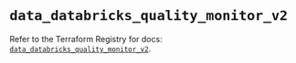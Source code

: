 # `data_databricks_quality_monitor_v2`

Refer to the Terraform Registry for docs: [`data_databricks_quality_monitor_v2`](https://registry.terraform.io/providers/databricks/databricks/1.89.0/docs/data-sources/quality_monitor_v2).

